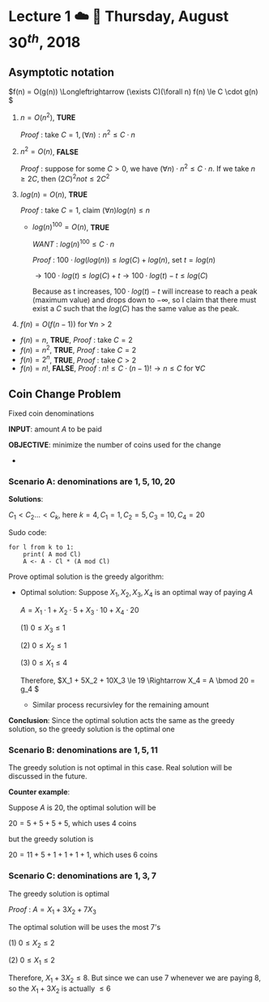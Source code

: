 # Lecture 1 ☁️ 💨 Thursday, August $30^{th}$, 2018

## Asymptotic notation

$f(n) = O(g(n)) \Longleftrightarrow (\exists C)(\forall n) f(n) \le C \cdot g(n) $

1. $n = O(n^2)$, **TURE**

	*Proof* : take $C = 1, (\forall n): n^2 \le C \cdot n$  
	
2. $n^2 = O(n)$, **FALSE**
	
	*Proof* : suppose for some $C \gt 0$, we have $(\forall n)\cdot n^2 \le C \cdot n$. If we take $n \ge 2C$, then $(2C)^2 not \le 2C^2$

3. $log(n) = O(n)$, **TRUE**

	*Proof* : take $C = 1$, claim $(\forall n) log(n) \le n$ 
	
	- $log(n)^{100} = O(n)$, **TRUE**
	
		*WANT* : $log(n)^{100} \le C \cdot n$
			
		*Proof* : $100 \cdot log(log(n)) \le log(C) + log (n)$, set $t = log(n)$ 
		
		$\to 100 \cdot log(t) \le log(C) + t \to 100 \cdot log(t) -t \le log(C)$
		
		Because as t increases, $100 \cdot log(t) - t$ will increase to reach a peak (maximum value) and drops down to $-\infty$, so I claim that there must exist a $C$ such that the $log(C)$ has the same value as the peak.
	
4. $f(n) = O(f(n-1))$ for $\forall n \gt 2$

- $f(n) = n$, **TRUE**, *Proof* : take $C = 2$
- $f(n) = n^2$, **TRUE**, *Proof* : take $C = 2$
- $f(n) = 2^n$, **TRUE**, *Proof* : take $C \gt 2$
- $f(n) = n!$, **FALSE**, *Proof* : $n! \le C \cdot (n-1)! \to n \le C$ for $\forall C$

## Coin Change Problem
Fixed coin denominations

**INPUT**: amount $A$ to be paid

**OBJECTIVE**: minimize the number of coins used for the change

-
### Scenario A: denominations are $1, 5 ,10, 20$

**Solutions**:

$C_1 < C_2 ... < C_k$, here $k = 4, C_1 = 1, C_2 = 5, C_3 = 10, C_4 = 20$

Sudo code:

```
for l from k to 1:
	print( A mod Cl)
	A <- A - Cl * (A mod Cl)
```

Prove optimal solution is the greedy algorithm:

- Optimal solution: Suppose $X_1, X_2, X_3, X_4$ is an optimal way of paying $A$

	$A = X_1 \cdot 1 + X_2 \cdot 5 + X_3 \cdot 10 + X_4 \cdot 20$
	
	(1) $0 \le X_3 \le 1$
	
	(2) $0 \le X_2 \le 1$
	
	(3) $0 \le X_1 \le 4$
	
	Therefore, $X_1 + 5X_2 + 10X_3 \le 19 \Rightarrow X_4 = A \bmod 20 = g_4 $
	 
	- Similar process recursivley for the remaining amount

**Conclusion**: Since the optimal solution acts the same as the greedy solution, so the greedy solution is the optimal one

### Scenario B: denominations are $1, 5 ,11$

The greedy solution is not optimal in this case. Real solution will be discussed in the future.

**Counter example**: 

Suppose $A$ is 20, the optimal solution will be

$20 = 5 + 5 + 5 + 5$, which uses 4 coins

but the greedy solution is

$20 = 11 + 5 + 1 + 1 + 1 + 1$, which uses 6 coins


### Scenario C: denominations are $1, 3, 7$

The greedy solution is optimal

*Proof* : $A = X_1 + 3X_2 + 7X_3$

The optimal solution will be uses the most 7's

(1) $0 \le X_2 \le 2$

(2) $0 \le X_1 \le 2$

Therefore, $X_1 + 3X_2 \le 8$. But since we can use 7 whenever we are paying 8, so the $X_1 + 3X_2$ is actually $\le 6$